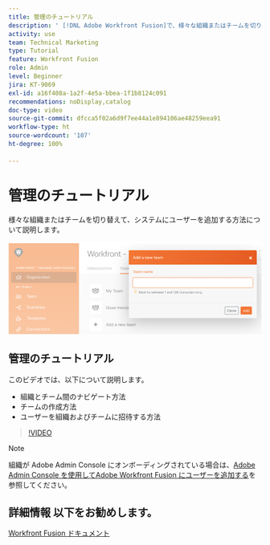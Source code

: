 ```yaml
---
title: 管理のチュートリアル
description: ' [!DNL Adobe Workfront Fusion]で、様々な組織またはチームを切り替えて、システムにユーザーを追加する方法について説明します。'
activity: use
team: Technical Marketing
type: Tutorial
feature: Workfront Fusion
role: Admin
level: Beginner
jira: KT-9069
exl-id: a16f408a-1a2f-4e5a-bbea-1f1b8124c091
recommendations: noDisplay,catalog
doc-type: video
source-git-commit: dfcca5f02a6d9f7ee44a1e894106ae48259eea91
workflow-type: ht
source-wordcount: '107'
ht-degree: 100%

---
```


# 管理のチュートリアル

様々な組織またはチームを切り替えて、システムにユーザーを追加する方法について説明します。

![エラー処理を含むシナリオの画像](assets/workfront-fusion-administration-1.png)

## 管理のチュートリアル

このビデオでは、以下について説明します。

* 組織とチーム間のナビゲート方法
* チームの作成方法
* ユーザーを組織およびチームに招待する方法

>[!VIDEO](https://video.tv.adobe.com/v/3418193/?quality=12&learn=on&enablevpops&captions=jpn)

>[!NOTE]
>
>組織が Adobe Admin Console にオンボーディングされている場合は、[Adobe Admin Console を使用してAdobe Workfront Fusion にユーザーを追加する](https://experienceleague.adobe.com/docs/workfront/using/adobe-workfront-fusion/fusion-in-experience-cloud/add-fusion-users-admin-console.html?lang=ja)を参照してください。


## 詳細情報 以下をお勧めします。

[Workfront Fusion ドキュメント](https://experienceleague.adobe.com/ja/docs/workfront-fusion/using/get-started-with-fusion/understand-workfront-fusion/workfront-fusion-overview)
